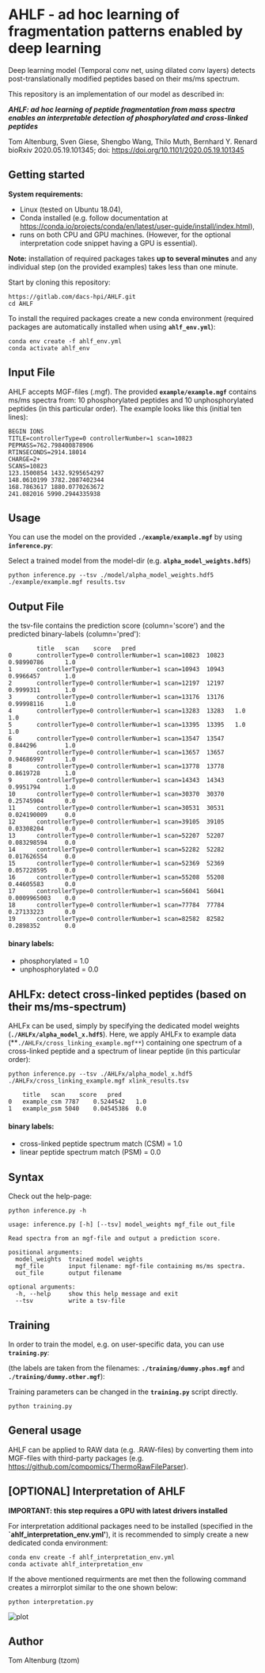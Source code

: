 # AHLF - ad hoc learning of fragmentation patterns enabled by deep learning

Deep learning model (Temporal conv net, using dilated conv layers) detects post-translationally modified peptides based on their ms/ms spectrum.

This repository is an implementation of our model as described in:

***AHLF: ad hoc learning of peptide fragmentation from mass spectra enables an interpretable detection of phosphorylated and cross-linked peptides***

Tom Altenburg, Sven Giese, Shengbo Wang, Thilo Muth, Bernhard Y. Renard  
bioRxiv 2020.05.19.101345; doi: https://doi.org/10.1101/2020.05.19.101345 

## Getting started

**System requirements:** 
- Linux (tested on Ubuntu 18.04),
- Conda installed (e.g. follow documentation at https://conda.io/projects/conda/en/latest/user-guide/install/index.html),
- runs on both CPU and GPU machines. (However, for the optional interpretation code snippet having a GPU is essential).

**Note:** installation of required packages takes **up to several minutes** and any individual step (on the provided examples) takes less than one minute.

Start by cloning this repository:

```
https://gitlab.com/dacs-hpi/AHLF.git
cd AHLF
```

To install the required packages create a new conda environment (required packages are automatically installed when using **`ahlf_env.yml`**):

```
conda env create -f ahlf_env.yml
conda activate ahlf_env
```

## Input File

AHLF accepts MGF-files (.mgf). The provided **`example/example.mgf`** contains ms/ms spectra from: 10 phosphorylated peptides and 10 unphosphorylated peptides (in this particular order). 
The example looks like this (initial ten lines):

```
BEGIN IONS
TITLE=controllerType=0 controllerNumber=1 scan=10823
PEPMASS=762.798400878906
RTINSECONDS=2914.18014
CHARGE=2+
SCANS=10823
123.1500854 1432.9295654297 
148.0610199 3782.2087402344 
168.7863617 1880.0770263672 
241.082016 5990.2944335938 
```

## Usage

You can use the model on the provided **`./example/example.mgf`** by using **`inference.py`**:

Select a trained model from the model-dir (e.g. **`alpha_model_weights.hdf5`**)

```
python inference.py --tsv ./model/alpha_model_weights.hdf5 ./example/example.mgf results.tsv
```

## Output File

the tsv-file contains the prediction score (column='score') and the predicted binary-labels (column='pred'):

```
        title   scan    score   pred
0       controllerType=0 controllerNumber=1 scan=10823  10823   0.98990786      1.0
1       controllerType=0 controllerNumber=1 scan=10943  10943   0.9966457       1.0
2       controllerType=0 controllerNumber=1 scan=12197  12197   0.9999311       1.0
3       controllerType=0 controllerNumber=1 scan=13176  13176   0.99998116      1.0
4       controllerType=0 controllerNumber=1 scan=13283  13283   1.0     1.0
5       controllerType=0 controllerNumber=1 scan=13395  13395   1.0     1.0
6       controllerType=0 controllerNumber=1 scan=13547  13547   0.844296        1.0
7       controllerType=0 controllerNumber=1 scan=13657  13657   0.94686997      1.0
8       controllerType=0 controllerNumber=1 scan=13778  13778   0.8619728       1.0
9       controllerType=0 controllerNumber=1 scan=14343  14343   0.9951794       1.0
10      controllerType=0 controllerNumber=1 scan=30370  30370   0.25745904      0.0
11      controllerType=0 controllerNumber=1 scan=30531  30531   0.024190009     0.0
12      controllerType=0 controllerNumber=1 scan=39105  39105   0.03308204      0.0
13      controllerType=0 controllerNumber=1 scan=52207  52207   0.083298594     0.0
14      controllerType=0 controllerNumber=1 scan=52282  52282   0.017626554     0.0
15      controllerType=0 controllerNumber=1 scan=52369  52369   0.057228595     0.0
16      controllerType=0 controllerNumber=1 scan=55208  55208   0.44605583      0.0
17      controllerType=0 controllerNumber=1 scan=56041  56041   0.0009965003    0.0
18      controllerType=0 controllerNumber=1 scan=77784  77784   0.27133223      0.0
19      controllerType=0 controllerNumber=1 scan=82582  82582   0.2898352       0.0
```

#### binary labels:
  - phosphorylated = 1.0 
  - unphosphorylated = 0.0


## AHLFx: detect cross-linked peptides (based on their ms/ms-spectrum)

AHLFx can be used, simply by specifying the dedicated model weights (**`./AHLFx/alpha_model_x.hdf5`**). Here, we apply AHLFx to example data (**`./AHLFx/cross_linking_example.mgf**`) containing one spectrum of a cross-linked peptide and a spectrum of linear peptide (in this particular order):

```
python inference.py --tsv ./AHLFx/alpha_model_x.hdf5 ./AHLFx/cross_linking_example.mgf xlink_results.tsv
```

```
	title	scan	score	pred
0	example_csm	7787	0.5244542	1.0
1	example_psm	5040	0.04545386	0.0
``` 

#### binary labels:
  - cross-linked peptide spectrum match (CSM) = 1.0 
  - linear peptide spectrum match (PSM) = 0.0

## Syntax
Check out the help-page:
```
python inference.py -h
```

```
usage: inference.py [-h] [--tsv] model_weights mgf_file out_file

Read spectra from an mgf-file and output a prediction score.

positional arguments:
  model_weights  trained model weights
  mgf_file       input filename: mgf-file containing ms/ms spectra.
  out_file       output filename

optional arguments:
  -h, --help     show this help message and exit
  --tsv          write a tsv-file
  ```

## Training

In order to train the model, e.g. on user-specific data, you can use **`training.py`**:

(the labels are taken from the filenames: **`./training/dummy.phos.mgf`** and **`./training/dummy.other.mgf`**):

Training parameters can be changed in the **`training.py`** script directly.


```
python training.py
```
## General usage

AHLF can be applied to RAW data (e.g. .RAW-files) by converting them into MGF-files with third-party packages (e.g. https://github.com/compomics/ThermoRawFileParser).


## [OPTIONAL] Interpretation of AHLF
**IMPORTANT: this step requires a GPU with latest drivers installed**

For interpretation additional packages need to be installed (specified in the **`ahlf_interpretation_env.yml'**), it is recommended to simply create a new dedicated conda environment:

```
conda env create -f ahlf_interpretation_env.yml
conda activate ahlf_interpretation_env
```

If the above mentioned requirments are met then the following command creates a mirrorplot similar to the one shown below:

```
python interpretation.py
```

![plot](./interpretation.png)


## Author

Tom Altenburg (tzom)



